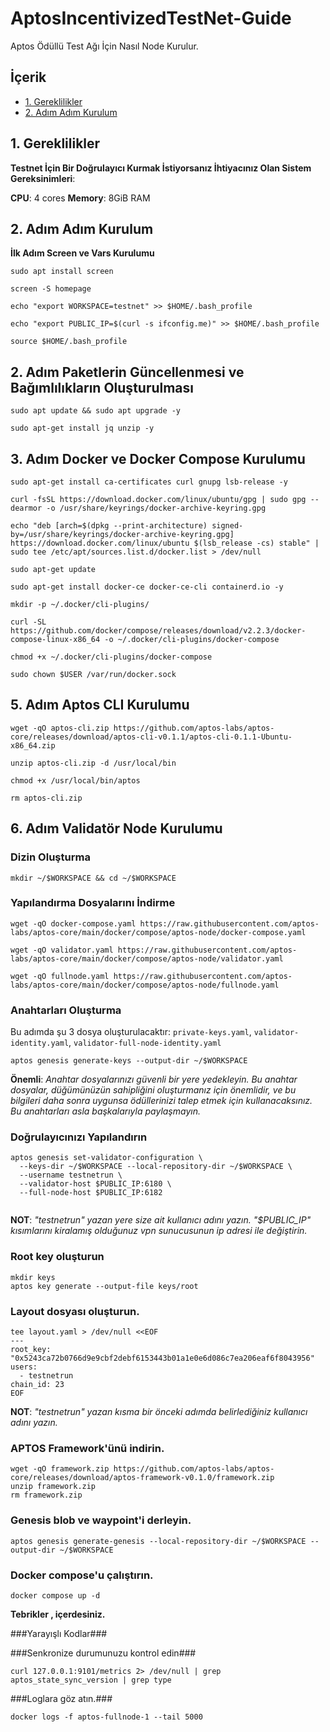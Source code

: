 # AptosIncentivizedTestNet-Guide
Aptos Ödüllü Test Ağı İçin Nasıl Node Kurulur.

## <a name='İçerik'></a>İçerik

* [1. Gereklilikler](#1-gereklilikler)
* [2. Adım Adım Kurulum](#2-adım-adım-kurulum)

## 1. Gereklilikler

**Testnet İçin Bir Doğrulayıcı Kurmak İstiyorsanız İhtiyacınız Olan Sistem Gereksinimleri**:

**CPU**: 4 cores
**Memory**: 8GiB RAM

## 2. Adım Adım Kurulum

**İlk Adım Screen ve Vars Kurulumu**

```
sudo apt install screen

screen -S homepage

echo "export WORKSPACE=testnet" >> $HOME/.bash_profile

echo "export PUBLIC_IP=$(curl -s ifconfig.me)" >> $HOME/.bash_profile

source $HOME/.bash_profile

```

## 2. Adım Paketlerin Güncellenmesi ve Bağımlılıkların Oluşturulması

```
sudo apt update && sudo apt upgrade -y

sudo apt-get install jq unzip -y

```


## 3. Adım Docker ve Docker Compose Kurulumu
```
sudo apt-get install ca-certificates curl gnupg lsb-release -y

curl -fsSL https://download.docker.com/linux/ubuntu/gpg | sudo gpg --dearmor -o /usr/share/keyrings/docker-archive-keyring.gpg

echo "deb [arch=$(dpkg --print-architecture) signed-by=/usr/share/keyrings/docker-archive-keyring.gpg] https://download.docker.com/linux/ubuntu $(lsb_release -cs) stable" | sudo tee /etc/apt/sources.list.d/docker.list > /dev/null

sudo apt-get update

sudo apt-get install docker-ce docker-ce-cli containerd.io -y

mkdir -p ~/.docker/cli-plugins/

curl -SL https://github.com/docker/compose/releases/download/v2.2.3/docker-compose-linux-x86_64 -o ~/.docker/cli-plugins/docker-compose

chmod +x ~/.docker/cli-plugins/docker-compose

sudo chown $USER /var/run/docker.sock

```

## 5. Adım Aptos CLI Kurulumu

```
wget -qO aptos-cli.zip https://github.com/aptos-labs/aptos-core/releases/download/aptos-cli-v0.1.1/aptos-cli-0.1.1-Ubuntu-x86_64.zip

unzip aptos-cli.zip -d /usr/local/bin

chmod +x /usr/local/bin/aptos

rm aptos-cli.zip

```

## 6. Adım Validatör Node Kurulumu

### Dizin Oluşturma

```
mkdir ~/$WORKSPACE && cd ~/$WORKSPACE

```

### Yapılandırma Dosyalarını İndirme

```
wget -qO docker-compose.yaml https://raw.githubusercontent.com/aptos-labs/aptos-core/main/docker/compose/aptos-node/docker-compose.yaml

wget -qO validator.yaml https://raw.githubusercontent.com/aptos-labs/aptos-core/main/docker/compose/aptos-node/validator.yaml

wget -qO fullnode.yaml https://raw.githubusercontent.com/aptos-labs/aptos-core/main/docker/compose/aptos-node/fullnode.yaml

```

### Anahtarları Oluşturma

Bu adımda şu 3 dosya oluşturulacaktır: `private-keys.yaml`, `validator-identity.yaml`, `validator-full-node-identity.yaml`
```
aptos genesis generate-keys --output-dir ~/$WORKSPACE

```
**Önemli**: *Anahtar dosyalarınızı güvenli bir yere yedekleyin. Bu anahtar dosyalar, düğümünüzün sahipliğini oluşturmanız için önemlidir,
ve bu bilgileri daha sonra uygunsa ödüllerinizi talep etmek için kullanacaksınız. Bu anahtarları asla başkalarıyla paylaşmayın.*

### Doğrulayıcınızı Yapılandırın

```
aptos genesis set-validator-configuration \
  --keys-dir ~/$WORKSPACE --local-repository-dir ~/$WORKSPACE \
  --username testnetrun \
  --validator-host $PUBLIC_IP:6180 \
  --full-node-host $PUBLIC_IP:6182
  
```

**NOT**: *"testnetrun" yazan yere size ait kullanıcı adını yazın. "$PUBLIC_IP" kısımlarını kiralamış olduğunuz vpn sunucusunun ip adresi ile değiştirin.*
  
### Root key oluşturun
```
mkdir keys
aptos key generate --output-file keys/root
```

### Layout dosyası oluşturun.
```
tee layout.yaml > /dev/null <<EOF
---
root_key: "0x5243ca72b0766d9e9cbf2debf6153443b01a1e0e6d086c7ea206eaf6f8043956"
users:
  - testnetrun
chain_id: 23
EOF

```
**NOT**: *"testnetrun" yazan kısma bir önceki adımda belirlediğiniz kullanıcı adını yazın.*

### APTOS Framework'ünü indirin.

```
wget -qO framework.zip https://github.com/aptos-labs/aptos-core/releases/download/aptos-framework-v0.1.0/framework.zip
unzip framework.zip
rm framework.zip

```

### Genesis blob ve waypoint'i derleyin.

```
aptos genesis generate-genesis --local-repository-dir ~/$WORKSPACE --output-dir ~/$WORKSPACE
```

### Docker compose'u çalıştırın.

```
docker compose up -d

```

**Tebrikler , içerdesiniz.**

###Yarayışlı Kodlar###

###Senkronize durumunuzu kontrol edin###

```
curl 127.0.0.1:9101/metrics 2> /dev/null | grep aptos_state_sync_version | grep type

```

###Loglara göz atın.###

```
docker logs -f aptos-fullnode-1 --tail 5000

```
